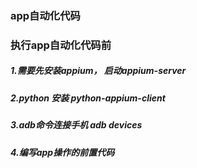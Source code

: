 ### app自动化代码
### 执行app自动化代码前
##### 1.需要先安装appium， 启动appium-server
##### 2.python 安装 python-appium-client
##### 3.adb命令连接手机 adb devices
##### 4.编写app操作的前置代码
